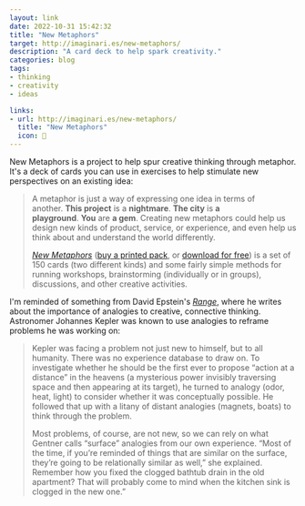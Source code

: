 ```yaml
---
layout: link
date: 2022-10-31 15:42:32
title: "New Metaphors"
target: http://imaginari.es/new-metaphors/
description: "A card deck to help spark creativity."
categories: blog
tags:
- thinking
- creativity
- ideas

links:
- url: http://imaginari.es/new-metaphors/
  title: "New Metaphors"
  icon: 📇
---
```


New Metaphors is a project to help spur creative thinking through metaphor. It's a deck of cards you can use in exercises to help stimulate new perspectives on an existing idea:

> A metaphor is just a way of expressing one idea in terms of another. **This project** is a **nightmare**. **The city** is **a playground**. **You** are **a gem**. Creating new metaphors could help us design new kinds of product, service, or experience, and even help us think about and understand the world differently.
>
> [*New Metaphors*](http://imaginari.es/new-metaphors/) ([buy a printed pack](https://shop.imaginari.es/product/new-metaphors-toolkit), or [download for free](http://imaginari.es/new-metaphors-downloads/)) is a set of 150 cards (two different kinds) and some fairly simple methods for running workshops, brainstorming (individually or in groups), discussions, and other creative activities.

I'm reminded of something from David Epstein's *[Range](/books/epstein-range/ "Range by David Epstein")*, where he writes about the importance of analogies to creative, connective thinking. Astronomer Johannes Kepler was known to use analogies to reframe problems he was working on:

> Kepler was facing a problem not just new to himself, but to all humanity. There was no experience database to draw on. To investigate whether he should be the first ever to propose “action at a distance” in the heavens (a mysterious power invisibly traversing space and then appearing at its target), he turned to analogy (odor, heat, light) to consider whether it was conceptually possible. He followed that up with a litany of distant analogies (magnets, boats) to think through the problem.
>
> Most problems, of course, are not new, so we can rely on what Gentner calls “surface” analogies from our own experience. “Most of the time, if you’re reminded of things that are similar on the surface, they’re going to be relationally similar as well,” she explained. Remember how you fixed the clogged bathtub drain in the old apartment? That will probably come to mind when the kitchen sink is clogged in the new one.”
